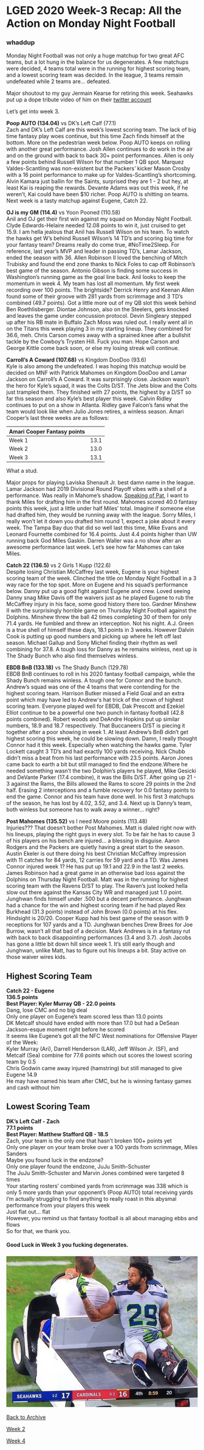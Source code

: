 # LGED 2020 Week-3 Recap: All the Action on Monday Night Football

### whaddup
Monday Night Football was not only a huge matchup for two great AFC teams, but a lot hung in the balance for us degenerates. A few matchups were decided, 
4 teams total were in the running for highest scoring team, and a lowest scoring team was decided. In the league, 3 teams remain undefeated while 2 teams are... defeated.

Major shoutout to my guy Jermain Kearse for retiring this week. Seahawks put up a dope tribute video of him on their [twitter account](https://twitter.com/Seahawks/status/1311000575631261696?s=20)

Let’s get into week 3.


**Poop AUTO (134.04)** vs DK’s Left Calf (77.1)\
Zach and DK’s Left Calf are this week’s lowest scoring team. The lack of big time fantasy play woes continue, but this time Zach finds himself at the bottom. More on the pedestrian week below. Poop AUTO keeps on rolling with another great performance. Josh Allen continues to do work in the air and on the ground with back to back 30+ point performances. Allen is only a few points behind Russell Wilson for that number 1 QB spot. Marquez Valdes-Scantling was non-existent but the Packers’ kicker Mason Crosby with a 16 point performance to make up for Valdes-Scantling’s shortcoming. Alvin Kamara just ballin for the Saints, surprised they are 1 - 2 but hey, at least Kai is reaping the rewards. Devante Adams was out this week, if he weren’t, Kai could have been $10 richer. Poop AUTO is shitting on teams. Next week is a tasty matchup against Eugene, Catch 22.


**OJ is my GM (114.4)** vs Yoon Pooned (110.58)\
Anil and OJ get their first win against my squad on Monday Night Football. Clyde Edwards-Helaire needed 12.08 points to win it, just cruised to get 15.9. I am hella jealous that Anil has Russell Wilson on his team. To watch the hawks get W’s behind Russell Wilson’s 14 TD’s and scoring big time for your fantasy team? Dreams really do come true, #NoTime2Sleep. For reference, last year’s MVP and leader in passing TD’s, Lamar Jackson, ended the season with 36. Allen Robinson II loved the benching of Mitch Trubisky and found the end zone thanks to Nick Foles to cap off Robinson’s best game of the season. Antonio Gibson is finding some success in Washington’s running game as the goal line back. Anil looks to keep the momentum in week 4. My team has lost all momentum. My first week recording over 100 points. The brightside? Derrick Henry and Keenan Allen found some of their groove with 281 yards from scrimmage and 3 TD’s combined (49.7 points). Got a little more out of my QB slot this week behind Ben Roethlisberger. Diontae Johnson, also on the Steelers, gets knocked and leaves the game under concussion protocol. Devin Singleary stepped up after his RB mate in Buffalo Zach Moss was ruled out. I really went all in on the Titans this week playing 3 in my starting lineup. They combined for 36.6, meh. Chris Carson comes away with a sprained knee after a bullshit tackle by the Cowboy’s Trysten Hill. Fuck you man. Hope Carson and George Kittle come back soon, or else my losing streak will continue.


**Carroll’s A Coward (107.68)** vs Kingdom DooDoo (93.6)\
Kyle is also among the undefeated. I was hoping this matchup would be decided on MNF with Patrick Mahomes on Kingdom DooDoo and Lamar Jackson on Carroll’s A Coward. It was surprisingly close. Jackson wasn’t the hero for Kyle’s squad, it was the Colts D/ST. The Jets blow and the Colts just trampled them. They finished with 27 points, the highest by a D/ST so far this season and also Kyle’s best player this week. Calvin Ridley continues to put on a show in Atlanta. Ridley gave Falcon’s fans what the team would look like when Julio Jones retires, a winless season. Amari Cooper’s last three weeks are as follows:


| Amari Cooper Fantasy points |           |
| --------------------------- |:---------:|
| Week 1                      | 13.1      |
| Week 2                      | 13.0      |
| Week 3                      | 13.1      |


What a stud.

Major props for playing Laviska Shenault Jr. best damn name in the league. Lamar Jackson had 2019 Divisional Round Playoff vibes with a shell of a performance. Was really in Mahome’s shadow. [Speaking of Pat](https://twitter.com/tootgail/status/1310751505901850624?s=20), I want to thank Miles for drafting him in the first round. Mahomes scored 40.0 fantasy points this week, just a little under half Miles’ total. Imagine if someone else had drafted him, they would be running away with the league. Sorry Miles, I really won’t let it down you drafted him round 1, expect a joke about it every week. The Tampa Bay duo that did so well last this time, Mike Evans and Leonard Fournette combined for 16.4 points. Just 4.4 points higher than UW running back God Miles Gaskin. Darren Waller was a no show after an awesome performance last week. Let’s see how far Mahomes can take Miles.


**Catch 22 (136.5)** vs 2 Girls 1 Kupp (122.6)\
Despite losing Christian McCaffrey last week, Eugene is your highest scoring team of the week. Clinched the title on Monday Night Football in a 3 way race for the top spot. More on Eugene and his squad’s performance below. Danny put up a good fight against Eugene and crew. Loved seeing Danny snag Mike Davis off the waivers just as he played Eugene to rub the McCaffrey injury in his face, some good history there too. Gardner Minshew II with the surprisingly horrible game on Thursday Night Football against the Dolphins. Minshew threw the ball 42 times completing 30 of them for only 71.4 yards. He fumbled and threw an interception. Not his night. A.J. Green is a true shell of himself these days, 18.1 points in 3 weeks. However Dalvin Cook is putting up good numbers and picking up where he left off last season. Michael Gallup and Sony Michel finding their rhythm as well combining for 37.8. A tough loss for Danny as he remains winless, next up is The Shady Bunch who also find themselves winless.


**EBDB BnB (133.18)** vs The Shady Bunch (129.78)\
EBDB BnB continues to roll in his 2020 fantasy football campaign, while the Shady Bunch remains winless. A tough one for Connor and the bunch. Andrew’s squad was one of the 4 teams that were contending for the highest scoring team. Harrison Butker missed a Field Goal and an extra point which may have led to Andrew's hat trick of the crown of highest scoring team. Everyone played well for EBDB, Dak Prescott and Ezekiel Elliot continue to be a powerful one two punch in fantasy football (42.8 points combined). Robert woods and DeAndre Hopkins put up similar numbers, 18.9 and 18.7 respectively. That Buccaneers D/ST is piecing it together after a poor showing in week 1. At least Andrew’s BnB didn’t get highest scoring this week, he could be slowing down. Damn, I really thought Connor had it this week. Especially when watching the hawks game. Tyler Lockett caught 3 TD’s and had exactly 100 yards receiving. Nick Chubb didn’t miss a beat from his last performance with 23.5 points. Aaron Jones came back to earth a bit but still managed to find the endzone.Where he needed something wasn’t the two Dolphin’s players he played, Mike Gesicki and DeVante Parker (17.4 combine), it was the Bills D/ST. After going up 21 - 3 against the Rams, the Bills allowed the Rams to score 29 points in the 2nd half. Erasing 2 interceptions and a fumble recovery for 0.0 fantasy points to end the game. Connor and his team have done well. In his first 3 matchups of the season, he has lost by 4.02, 3.52, and 3.4. Next up is Danny’s team, both winless but someone has to walk away a winner… right?


**Post Mahomes (135.52)** vs I need Moore points (113.48)\
Injuries??? That doesn’t bother Post Mahomes. Matt is dialed right now with his lineups, playing the right guys in every slot. To be fair he has to cause 3 of his players on his bench are injured… a blessing in disguise. Aaron Rodgers and the Packers are quietly having a great start to the season. Austin Ekeler is out there doing his best Christian McCaffrey impression with 11 catches for 84 yards, 12 carries for 59 yard and a TD. Was James Connor injured week 1? He has put up 19.1 and 22.9 in the last 2 weeks. James Robinson had a great game in an otherwise bad loss against the Dolphins on Thursday Night Football. Matt was in the running for highest scoring team with the Ravens D/ST to play. The Raven’s just looked hella slow out there against the Kansas City WR and managed just 1.0 point. Junghwan finds himself under .500 but a decent performance. Junghwan had a chance for the win and highest scoring team if he had played Rex Burkhead (31.3 points) instead of John Brown (0.0 points) at his flex. Hindsight is 20/20. Cooper Kupp had his best game of the season with 9 receptions for 107 yards and a TD. Junghwan benches Drew Brees for Joe Burrow, wasn’t all that bad of a decision. Mark Andrews is in a fantasy rut with back to back disappointing performances (3.4 and 3.7). Josh Jacobs has gone a little bit down hill since week 1. It’s still early though and Junghwan, unlike Matt, has to figure out his lineups a bit. Stay active on those waiver wires kids.


## Highest Scoring Team
**Catch 22 - Eugene**\
**136.5 points**\
**Best Player: Kyler Murray QB - 22.0 points**\
Dang, lose CMC and no big deal\
Only one player on Eugene’s team scored less than 13.0 points\
DK Metcalf should have ended with more than 17.0 but had a DeSean Jackson-esque moment right before he scored\
It seems like Eugene’s got all the NFC West nominations for Offensive Player of the Week:\
Kyler Murray (Ari), Darrell Henderson (LAR), Jeff Wilson Jr. (SF), and Metcalf (Sea) combine for 77.6 points which out scores the lowest scoring team by 0.5\
Chris Godwin came away injured (hamstring) but still managed to give Eugene 14.9\
He may have named his team after CMC, but he is winning fantasy games and cash without him

## Lowest Scoring Team
**DK’s Left Calf - Zach**\
**77.1 points**\
**Best Player: Matthew Stafford QB - 18.5**\
Zach, your team is the only one that hasn’t broken 100+ points yet\
Only one player on your team broke over a 100 yards from scrimmage, Miles Sanders\
Maybe you found luck in the endzone?\
Only one player found the endzone, JuJu Smith-Schuster\
The JuJu Smith-Schuster and Marvin Jones combined were targeted 8 times\
Your starting rosters’ combined yards from scrimmage was 338 which is only 5 more yards than your opponent’s (Poop AUTO) total receiving yards\
I’m actually struggling to find anything to really roast in this abysmal performance from your players this week\
Just flat out… flat\
However, you remind us that fantasy football is all about managing ebbs and flows\
So for that, we thank you.


#### Good Luck in Week 3 you fucking degenerates.


![](../media/Earl_IMG_3905.jpg)


[Back to Archive](../2020_archive_page.md)


[Week 2](./week2_writeup_2020.md)


[Week 4](./2020_week4_writeup.md)
